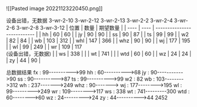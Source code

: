 ![[Pasted image 20221123220450.png]]

设备出错，无数据
3-wr-2-10
3-wr-2-12
3-wr-2-13
3-wr-2-2
3-wr-2-4
3-wr-2-6
3-wr-2-8
3-wr-3-12
| 位置 | 数量 |         期望数量                    |
| ---- | ---- | --------------------------- |
| hh   | 60   | 60                          |
| jy   | 90   | 90                          |
| ss   | 90   | 87                          |
| ts   | 99   | 99                          |
| w2   | 82   | 84                          |
| wb   | 103  | 312                         |
| whl  | 147  | 366                         |
| whz  | 90   | 90                          |
| wj   | 177  | 195                         |
| wl   | 99   | 249                         |
| wr   | 109  | 117<br />(设备出错，无数据) |
| ws   | 338  |                             |
| wt   | 741  |                             |
| wtd  | 60   | 60                          |
| wz   | 24   | 24                          |
| zy   | 44   | 90                          |







总数据结果
fx : 99---------->99
hh : 60---------->68
jy : 90----------->90
ss : 90---------->87
ts : 99---------->99
w2 : 82
wb : 103-------->312
wh : 237------->249
whz : 90------->
wj : 177-------->195
wl : 99--------->249
wr : 109-------->117
ws : 338
wt : 741---------300
wtd : 60-------->60
wz : 24--------->24
zy : 44---------->44
2452
